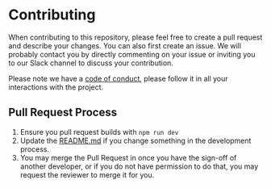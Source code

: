 # Contributing

When contributing to this repository, please feel free to create a pull request and describe your changes. You can also first create an issue. We will probably contact you by directly commenting on your issue or inviting you to our Slack channel to discuss your contribution.

Please note we have a [code of conduct](https://github.com/Plant-for-the-Planet-org/planet-webapp/blob/develop/CODE_OF_CONDUCT.md), please follow it in all your interactions with the project.

## Pull Request Process

1. Ensure you pull request builds with `npm run dev`
2. Update the [README.md](https://github.com/Plant-for-the-Planet-org/planet-webapp/blob/develop/README.md) if you change something in the development process.
3. You may merge the Pull Request in once you have the sign-off of another developer, or if you
   do not have permission to do that, you may request the reviewer to merge it for you.
